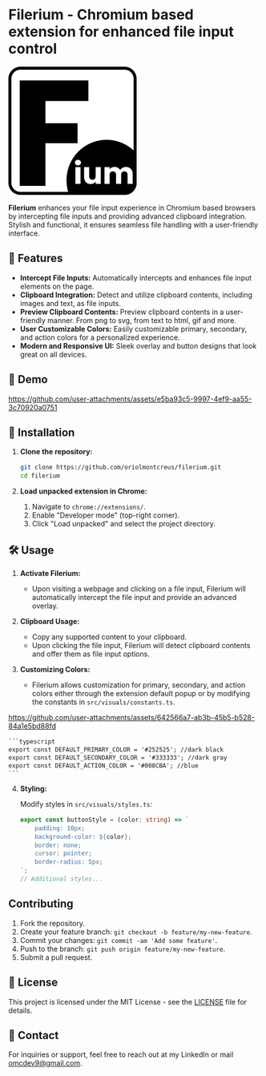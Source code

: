# Filerium - Chromium based extension for enhanced file input control

![Filerium Logo](./src/images/filerium-w.svg)

**Filerium** enhances your file input experience in Chromium based browsers by intercepting file inputs and providing advanced clipboard integration. Stylish and functional, it ensures seamless file handling with a user-friendly interface.

## 🚀 Features

- **Intercept File Inputs:** Automatically intercepts and enhances file input elements on the page.
- **Clipboard Integration:** Detect and utilize clipboard contents, including images and text, as file inputs.
- **Preview Clipboard Contents:** Preview clipboard contents in a user-friendly manner. From png to svg, from text to html, gif and more.
- **User Customizable Colors:** Easily customizable primary, secondary, and action colors for a personalized experience.
- **Modern and Responsive UI:** Sleek overlay and button designs that look great on all devices.

## 🎥 Demo

https://github.com/user-attachments/assets/e5ba93c5-9997-4ef9-aa55-3c70920a0751

## 🔧 Installation

1. **Clone the repository:**

    ```bash
    git clone https://github.com/oriolmontcreus/filerium.git
    cd filerium
    ```

2. **Load unpacked extension in Chrome:**
    1. Navigate to `chrome://extensions/`.
    2. Enable "Developer mode" (top-right corner).
    3. Click "Load unpacked" and select the project directory.

## 🛠 Usage

1. **Activate Filerium:**
    - Upon visiting a webpage and clicking on a file input, Filerium will automatically intercept the file input and provide an advanced overlay.

2. **Clipboard Usage:**
    - Copy any supported content to your clipboard.
    - Upon clicking the file input, Filerium will detect clipboard contents and offer them as file input options.

3. **Customizing Colors:**
    - Filerium allows customization for primary, secondary, and action colors either through the extension default popup or by modifying the constants in `src/visuals/constants.ts`.

https://github.com/user-attachments/assets/642566a7-ab3b-45b5-b528-84a1e5bd88fd

    ```typescript
    export const DEFAULT_PRIMARY_COLOR = '#252525'; //dark black
    export const DEFAULT_SECONDARY_COLOR = '#333333'; //dark gray
    export const DEFAULT_ACTION_COLOR = '#008CBA'; //blue
    ```

4. **Styling:**

    Modify styles in `src/visuals/styles.ts`:

    ```typescript
    export const buttonStyle = (color: string) => `
        padding: 10px;
        background-color: ${color};
        border: none;
        cursor: pointer;
        border-radius: 5px;
    `;
    // Additional styles...
    ```

## Contributing

1. Fork the repository.
2. Create your feature branch: `git checkout -b feature/my-new-feature`.
3. Commit your changes: `git commit -am 'Add some feature'`.
4. Push to the branch: `git push origin feature/my-new-feature`.
5. Submit a pull request.

## 📝 License

This project is licensed under the MIT License - see the [LICENSE](LICENSE) file for details.

## 📧 Contact

For inquiries or support, feel free to reach out at my LinkedIn or mail [omcdev9@gmail.com](mailto:omcdev9@gmail.com).
